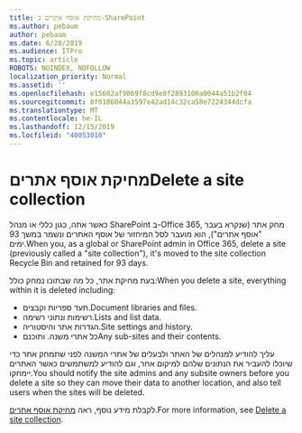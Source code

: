```yaml
---
title: מחיקת אוסף אתרים ב-SharePoint
ms.author: pebaum
author: pebaum
ms.date: 6/20/2019
ms.audience: ITPro
ms.topic: article
ROBOTS: NOINDEX, NOFOLLOW
localization_priority: Normal
ms.assetid: ''
ms.openlocfilehash: e15682af9069f8cd9e8f2893100a0044a51b2f04
ms.sourcegitcommit: 0f0186044a3597e42ad14c32ca58e7224344dcfa
ms.translationtype: MT
ms.contentlocale: he-IL
ms.lasthandoff: 12/15/2019
ms.locfileid: "40053010"
---
```

# <a name="delete-a-site-collection"></a><span data-ttu-id="cf347-102">מחיקת אוסף אתרים</span><span class="sxs-lookup"><span data-stu-id="cf347-102">Delete a site collection</span></span>

<span data-ttu-id="cf347-103">כאשר אתה, כגון כללי או מנהל SharePoint ב-Office 365, מחק אתר (שנקרא בעבר "אוסף אתרים"), הוא מועבר לסל המיחזור של אוסף האתרים ונשמר במשך 93 ימים.</span><span class="sxs-lookup"><span data-stu-id="cf347-103">When you, as a global or SharePoint admin in Office 365, delete a site (previously called a "site collection"), it's moved to the site collection Recycle Bin and retained for 93 days.</span></span> 

<span data-ttu-id="cf347-104">בעת מחיקת אתר, כל מה שבתוכו נמחק כולל:</span><span class="sxs-lookup"><span data-stu-id="cf347-104">When you delete a site, everything within it is deleted including:</span></span>

- <span data-ttu-id="cf347-105">תעד ספריות וקבצים.</span><span class="sxs-lookup"><span data-stu-id="cf347-105">Document libraries and files.</span></span>
- <span data-ttu-id="cf347-106">רשימות ונתוני רשימה.</span><span class="sxs-lookup"><span data-stu-id="cf347-106">Lists and list data.</span></span>
- <span data-ttu-id="cf347-107">הגדרות אתר והיסטוריה.</span><span class="sxs-lookup"><span data-stu-id="cf347-107">Site settings and history.</span></span>
- <span data-ttu-id="cf347-108">כל אתרי משנה. ותוכנם</span><span class="sxs-lookup"><span data-stu-id="cf347-108">Any sub-sites and their contents.</span></span>

<span data-ttu-id="cf347-109">עליך להודיע למנהלים של האתר ולבעלים של אתרי המשנה לפני שתמחק אתר כדי שיוכלו להעביר את הנתונים שלהם למיקום אחר, וגם להודיע למשתמשים כאשר האתרים יימחקו.</span><span class="sxs-lookup"><span data-stu-id="cf347-109">You should notify the site admins and any subsite owners before you delete a site so they can move their data to another location, and also tell users when the sites will be deleted.</span></span> 

<span data-ttu-id="cf347-110">לקבלת מידע נוסף, ראה [מחיקת אוסף אתרים](https://docs.microsoft.com/sharepoint/delete-site-collection).</span><span class="sxs-lookup"><span data-stu-id="cf347-110">For more information, see [Delete a site collection](https://docs.microsoft.com/sharepoint/delete-site-collection).</span></span> 